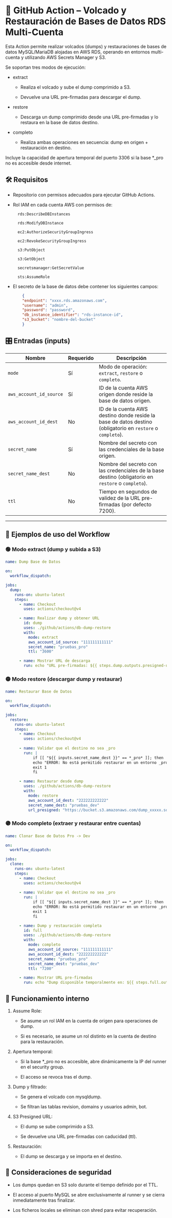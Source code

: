 # 📘 GitHub Action – Volcado y Restauración de Bases de Datos RDS Multi-Cuenta

Esta Action permite realizar volcados (dumps) y restauraciones de bases de datos MySQL/MariaDB alojadas en AWS RDS, operando en entornos multi-cuenta y utilizando AWS Secrets Manager y S3.

Se soportan tres modos de ejecución:

- extract

  - Realiza el volcado y sube el dump comprimido a S3.

  - Devuelve una URL pre-firmadas para descargar el dump.

- restore

  - Descarga un dump comprimido desde una URL pre-firmadas y lo restaura en la base de datos destino.

- completo

  - Realiza ambas operaciones en secuencia: dump en origen + restauración en destino.

Incluye la capacidad de apertura temporal del puerto 3306 si la base *_pro no es accesible desde internet.

## 🛠 Requisitos

- Repositorio con permisos adecuados para ejecutar GitHub Actions.

- Rol IAM en cada cuenta AWS con permisos de:

        rds:DescribeDBInstances

        rds:ModifyDBInstance

        ec2:AuthorizeSecurityGroupIngress

        ec2:RevokeSecurityGroupIngress

        s3:PutObject
        
        s3:GetObject

        secretsmanager:GetSecretValue

        sts:AssumeRole

- El secreto de la base de datos debe contener los siguientes campos:
    ```json
        {
        "endpoint": "xxxx.rds.amazonaws.com",
        "username": "admin",
        "password": "password",
        "db_instance_identifier": "rds-instance-id",
        "s3_bucket": "nombre-del-bucket"
        }
    ```

## 🎛 Entradas (inputs)
| Nombre                  | Requerido | Descripción                                                                                                |
| ----------------------- | --------- | ---------------------------------------------------------------------------------------------------------- |
| `mode`                  | Sí        | Modo de operación: `extract`, `restore` o `completo`.                                                      |
| `aws_account_id_source` | Sí        | ID de la cuenta AWS origen donde reside la base de datos origen.                                           |
| `aws_account_id_dest`   | No        | ID de la cuenta AWS destino donde reside la base de datos destino (obligatorio en `restore` o `completo`). |
| `secret_name`           | Sí        | Nombre del secreto con las credenciales de la base origen.                                                 |
| `secret_name_dest`      | No        | Nombre del secreto con las credenciales de la base destino (obligatorio en `restore` o `completo`).        |
| `ttl`                   | No        | Tiempo en segundos de validez de la URL pre-firmadas (por defecto 7200).                                     |

---
## 🚦 Ejemplos de uso del Workflow
### 🟢 Modo extract (dump y subida a S3)
```yaml
name: Dump Base de Datos

on:
  workflow_dispatch:

jobs:
  dump:
    runs-on: ubuntu-latest
    steps:
      - name: Checkout
        uses: actions/checkout@v4

      - name: Realizar dump y obtener URL
        id: dump
        uses: ./github/actions/db-dump-restore
        with:
          mode: extract
          aws_account_id_source: "111111111111"
          secret_name: "pruebas_pro"
          ttl: "3600"

      - name: Mostrar URL de descarga
        run: echo "URL pre-firmadas: ${{ steps.dump.outputs.presigned-url }}"
```
### 🟡 Modo restore (descargar dump y restaurar)
```yaml
name: Restaurar Base de Datos

on:
  workflow_dispatch:

jobs:
  restore:
    runs-on: ubuntu-latest
    steps:
      - name: Checkout
        uses: actions/checkout@v4
      
      - name: Validar que el destino no sea _pro
        run: |
            if [[ "${{ inputs.secret_name_dest }}" == *_pro* ]]; then
            echo "ERROR: No está permitido restaurar en un entorno _pro."
            exit 1
            fi

      - name: Restaurar desde dump
        uses: ./github/actions/db-dump-restore
        with:
          mode: restore
          aws_account_id_dest: "222222222222"
          secret_name_dest: "pruebas_dev"
          url_presigned: "https://bucket.s3.amazonaws.com/dump_xxxxx.sql.gz?..."
```
### 🟣 Modo completo (extraer y restaurar entre cuentas)
```yaml
name: Clonar Base de Datos Pro -> Dev

on:
  workflow_dispatch:

jobs:
  clone:
    runs-on: ubuntu-latest
    steps:
      - name: Checkout
        uses: actions/checkout@v4
      
      - name: Validar que el destino no sea _pro
        run: |
            if [[ "${{ inputs.secret_name_dest }}" == *_pro* ]]; then
            echo "ERROR: No está permitido restaurar en un entorno _pro."
            exit 1
            fi

      - name: Dump y restauración completa
        id: full
        uses: ./github/actions/db-dump-restore
        with:
          mode: completo
          aws_account_id_source: "111111111111"
          aws_account_id_dest: "222222222222"
          secret_name: "pruebas_pro"
          secret_name_dest: "pruebas_dev"
          ttl: "7200"

      - name: Mostrar URL pre-firmadas
        run: echo "Dump disponible temporalmente en: ${{ steps.full.outputs.presigned-url }}"
```
## 🧩 Funcionamiento interno

1. Assume Role:

    - Se asume un rol IAM en la cuenta de origen para operaciones de dump.

    - Si es necesario, se asume un rol distinto en la cuenta de destino para la restauración.

2. Apertura temporal:

    - Si la base *_pro no es accesible, abre dinámicamente la IP del runner en el security group.

    - El acceso se revoca tras el dump.

3. Dump y filtrado:

    - Se genera el volcado con mysqldump.

    - Se filtran las tablas revision, domains y usuarios admin, bot.

4. S3 Presigned URL:

    - El dump se sube comprimido a S3.

    - Se devuelve una URL pre-firmadas con caducidad (ttl).

5. Restauración:

    - El dump se descarga y se importa en el destino.

## 🔐 Consideraciones de seguridad

- Los dumps quedan en S3 solo durante el tiempo definido por el TTL.

- El acceso al puerto MySQL se abre exclusivamente al runner y se cierra inmediatamente tras finalizar.

- Los ficheros locales se eliminan con shred para evitar recuperación.

